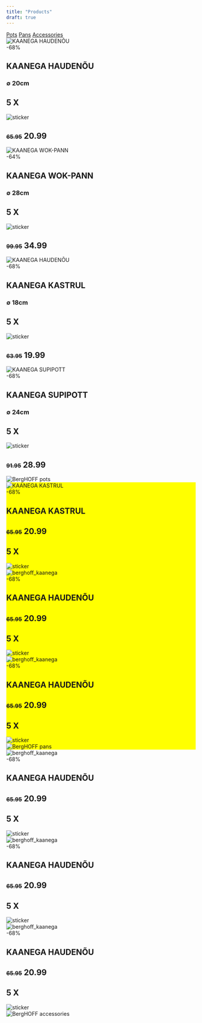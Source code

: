 ```yaml
---
title: "Products"
draft: true
---
```

<div>
    <div class="products_menu">
        <a class="products_menu_item" href="products#pots">Pots</a>
        <a class="products_menu_item" href="products#pans">Pans</a>
        <a class="products_menu_item" href="products#accessories">Accessories</a>
    </div>
    <!-- <div id="pots" class="products_text">Pots</div> -->
    <div id="pots" class="container">
        <div class="card">
            <div class="imgBx">
                <img src="images/web_3950301_001.png" alt="KAANEGA HAUDENÕU">
            </div>
            <span class="promotion"> -68% </span>
            <div class="contentBx">
                <h2>KAANEGA HAUDENÕU</h2>
                <div class="size">
                    <h3>&empty; 20cm</h3>
                    <div class="sticker_content">
                        <h2>5 X</h2>
                        <img class="sticker" src="images/sticker.png" alt="sticker">
                    </div>
                    <h2><s style="font-size: 70%">65.95</s> 20.99</h2>
                </div>
            </div>
        </div>
        <div class="card">
            <div class="imgBx">
                <img src="images/web_3950304_001.png" alt="KAANEGA WOK-PANN">
            </div>
            <span class="promotion"> -64% </span>
            <div class="contentBx">
                <h2>KAANEGA WOK-PANN</h2>
                <div class="size">
                    <h3>&empty; 28cm</h3>
                    <div class="sticker_content">
                        <h2>5 X</h2>
                        <img class="sticker" src="images/sticker.png" alt="sticker">
                    </div>
                    <h2><s style="font-size: 70%">99.95</s> 34.99</h2>
                </div>
            </div>
        </div>
         <div class="card">
            <div class="imgBx">
                <img src="images/web_3950300_001.png" alt="KAANEGA HAUDENÕU">
            </div>
            <span class="promotion"> -68% </span>
            <div class="contentBx">
                <h2>KAANEGA KASTRUL</h2>
                <div class="size">
                    <h3>&empty; 18cm</h3>
                    <div class="sticker_content">
                        <h2>5 X</h2>
                        <img class="sticker" src="images/sticker.png" alt="sticker">
                    </div>
                    <h2><s style="font-size: 70%">63.95</s> 19.99</h2>
                </div>
            </div>
        </div>
        <div class="card">
            <div class="imgBx">
                <img src="images/web_3950303_001.png" alt="KAANEGA SUPIPOTT">
            </div>
            <span class="promotion"> -68% </span>
            <div class="contentBx">
                <h2>KAANEGA SUPIPOTT</h2>
                <div class="size">
                    <h3>&empty; 24cm</h3>
                    <div class="sticker_content">
                        <h2>5 X</h2>
                        <img class="sticker" src="images/sticker.png" alt="sticker">
                    </div>
                    <h2><s style="font-size: 70%">91.95</s> 28.99</h2>
                </div>
            </div>
        </div>
    </div>
    <div class="products_content">
        <img src="images/web_3950298_003.jpg" alt="BergHOFF pots">
    </div>
    <div style="background-color: yellow">
        <div class="container">
        <div class="card">
                <div class="imgBx">
                    <img src="images/web_3950300_001.png" alt="KAANEGA KASTRUL">
                </div>
                <span class="promotion"> -68% </span>
                <div class="contentBx">
                    <h2>KAANEGA KASTRUL</h2>
                    <div class="size">
                        <h2><s style="font-size: 70%">65.95</s> 20.99</h2>
                        <div class="sticker_content">
                            <h2>5 X</h2>
                            <img class="sticker" src="images/sticker.png" alt="sticker">
                        </div>
                    </div>
                </div>
            </div>
            <div class="card">
                <div class="imgBx">
                    <img src="images/web_3950300_001.png" alt="berghoff_kaanega">
                </div>
                <span class="promotion"> -68% </span>
                <div class="contentBx">
                    <h2>KAANEGA HAUDENÕU</h2>
                    <div class="size">
                        <h2><s style="font-size: 70%">65.95</s> 20.99</h2>
                        <div class="sticker_content">
                            <h2>5 X</h2>
                            <img class="sticker" src="images/sticker.png" alt="sticker">
                        </div>
                    </div>
                </div>
            </div>
            <div class="card">
                <div class="imgBx">
                    <img src="images/web_3950300_001.png" alt="berghoff_kaanega">
                </div>
                <span class="promotion"> -68% </span>
                <div class="contentBx">
                    <h2>KAANEGA HAUDENÕU</h2>
                    <div class="size">
                        <h2><s style="font-size: 70%">65.95</s> 20.99</h2>
                        <div class="sticker_content">
                            <h2>5 X</h2>
                            <img class="sticker" src="images/sticker.png" alt="sticker">
                        </div>
                    </div>
                </div>
            </div>
        </div>
        <div class="products_content">
            <img src="images/web_3950298_004.jpg" alt="BergHOFF pans">
        </div>
    </div>
    <!-- <div id="accessories" class="products_text">Accessories</div> -->
    <div class="container">
        <div class="card">
            <div class="imgBx">
                <img src="images/web_3950300_001.png" alt="berghoff_kaanega">
            </div>
            <span class="promotion"> -68% </span>
            <div class="contentBx">
                <h2>KAANEGA HAUDENÕU</h2>
                <div class="size">
                    <h2><s style="font-size: 70%">65.95</s> 20.99</h2>
                    <div class="sticker_content">
                        <h2>5 X</h2>
                        <img class="sticker" src="images/sticker.png" alt="sticker">
                    </div>
                </div>
            </div>
        </div>
         <div class="card">
            <div class="imgBx">
                <img src="images/web_3950300_001.png" alt="berghoff_kaanega">
            </div>
            <span class="promotion"> -68% </span>
            <div class="contentBx">
                <h2>KAANEGA HAUDENÕU</h2>
                <div class="size">
                    <h2><s style="font-size: 70%">65.95</s> 20.99</h2>
                    <div class="sticker_content">
                        <h2>5 X</h2>
                        <img class="sticker" src="images/sticker.png" alt="sticker">
                    </div>
                </div>
            </div>
        </div>
         <div class="card">
            <div class="imgBx">
                <img src="images/web_3950300_001.png" alt="berghoff_kaanega">
            </div>
            <span class="promotion"> -68% </span>
            <div class="contentBx">
                <h2>KAANEGA HAUDENÕU</h2>
                <div class="size">
                    <h2><s style="font-size: 70%">65.95</s> 20.99</h2>
                    <div class="sticker_content">
                        <h2>5 X</h2>
                        <img class="sticker" src="images/sticker.png" alt="sticker">
                    </div>
                </div>
            </div>
        </div>
    </div>
    <div class="products_content">
        <img src="images/web_3950298_005.png" alt="BergHOFF accessories">
    </div>
</div>